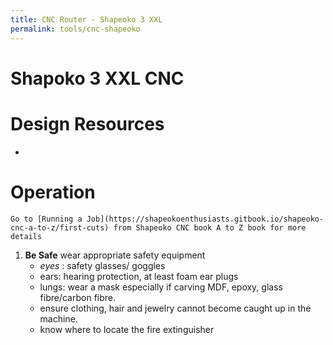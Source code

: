 ```yaml
---
title: CNC Router - Shapeoko 3 XXL
permalink: tools/cnc-shapeoko
---
```

# Shapoko 3 XXL CNC


# Design Resources
- 
# Operation

```
Go to [Running a Job](https://shapeokoenthusiasts.gitbook.io/shapeoko-cnc-a-to-z/first-cuts) from Shapeoko CNC book A to Z book for more details
```

1. **Be Safe** wear appropriate safety equipment
    - *eyes* : safety glasses/ goggles
    - ears: hearing protection, at least foam ear plugs 
	- lungs: wear a mask especially if carving MDF, epoxy, glass fibre/carbon fibre.
	- ensure clothing, hair and jewelry cannot become caught up in the machine. 
	- know where to locate the fire extinguisher
